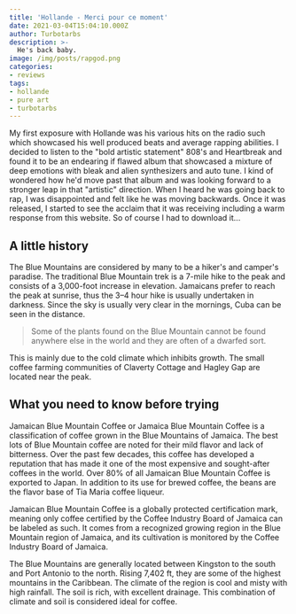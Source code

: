 ```yaml
---
title: 'Hollande - Merci pour ce moment'
date: 2021-03-04T15:04:10.000Z
author: Turbotarbs
description: >-
  He's back baby.
image: /img/posts/rapgod.png
categories:
- reviews
tags:
- hollande
- pure art
- turbotarbs
---
```


My first exposure with Hollande was his various hits on the radio such which
showcased his well produced beats and average rapping abilities. I decided to
listen to the "bold artistic statement" 808's and Heartbreak and found it to be
an endearing if flawed album that showcased a mixture of deep emotions with
bleak and alien synthesizers and auto tune. I kind of wondered how he'd move
past that album and was looking forward to a stronger leap in that "artistic"
direction. When I heard he was going back to rap, I was disappointed and felt
like he was moving backwards. Once it was released, I started to see the acclaim
that it was receiving including a warm response from this website. So of course
I had to download it...


## A little history

The Blue Mountains are considered by many to be a hiker's and camper's paradise.
The traditional Blue Mountain trek is a 7-mile hike to the peak and consists of
a 3,000-foot increase in elevation. Jamaicans prefer to reach the peak at
sunrise, thus the 3–4 hour hike is usually undertaken in darkness. Since the sky
is usually very clear in the mornings, Cuba can be seen in the distance.

> Some of the plants found on the Blue Mountain cannot be found anywhere else in
> the world and they are often of a dwarfed sort.

This is mainly due to the cold climate which inhibits growth. The small coffee
farming communities of Claverty Cottage and Hagley Gap are located near the
peak.

## What you need to know before trying

Jamaican Blue Mountain Coffee or Jamaica Blue Mountain Coffee is a
classification of coffee grown in the Blue Mountains of Jamaica. The best lots
of Blue Mountain coffee are noted for their mild flavor and lack of bitterness.
Over the past few decades, this coffee has developed a reputation that has made
it one of the most expensive and sought-after coffees in the world. Over 80% of
all Jamaican Blue Mountain Coffee is exported to Japan. In addition to its use
for brewed coffee, the beans are the flavor base of Tia Maria coffee liqueur.

Jamaican Blue Mountain Coffee is a globally protected certification mark,
meaning only coffee certified by the Coffee Industry Board of Jamaica can be
labeled as such. It comes from a recognized growing region in the Blue Mountain
region of Jamaica, and its cultivation is monitored by the Coffee Industry Board
of Jamaica.

The Blue Mountains are generally located between Kingston to the south and Port
Antonio to the north. Rising 7,402 ft, they are some of the highest mountains in
the Caribbean. The climate of the region is cool and misty with high rainfall.
The soil is rich, with excellent drainage. This combination of climate and soil
is considered ideal for coffee.

